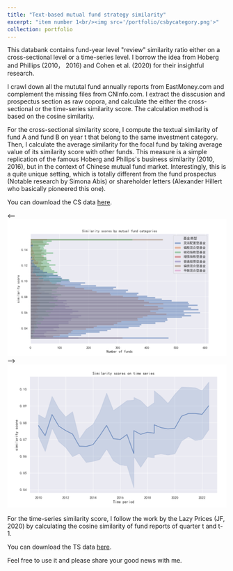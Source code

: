 ```yaml
---
title: "Text-based mutual fund strategy similarity"
excerpt: "item number 1<br/><img src='/portfolio/csbycategory.png'>"
collection: portfolio
---
```

This databank contains fund-year level "review" similarity ratio either on a cross-sectional level or a time-series level. I borrow the idea from Hoberg and Phillips (2010， 2016) and Cohen et al. (2020) for their insightful research. 

I crawl down all the mututal fund annually reports from EastMoney.com and complement the missing files from CNInfo.com. I extract the disscusion and prospectus section as raw copora, and calculate the either the cross-sectional or the time-series similarity score. The calculation method is based on the cosine similarity. 

For the cross-sectional similarity score, I compute the textual similarity of fund A and fund B on year t that belong to the same investment category. Then, I calculate the average similarity for the focal fund by taking average value of its similarity score with other funds. This measure is a simple replication of the famous Hoberg and Philips's business similarity (2010, 2016), but in the context of Chinese mutual fund market. Interestingly, this is a quite unique setting, which is totally different from the fund prospectus (Notable research by Simona Abis) or shareholder letters (Alexander Hillert who basically pioneered this one).

You can download the CS data [here]().

<-- ![csbycategory](/images/portfolio/csbycategory.png) -->
![timeseries](/images/portfolio/timeseries.png)

For the time-series similarity score, I follow the work by the Lazy Prices (JF, 2020) by calculating the cosine similarity of fund reports of quarter t and t-1. 

You can download the TS data [here]().

Feel free to use it and please share your good news with me.

